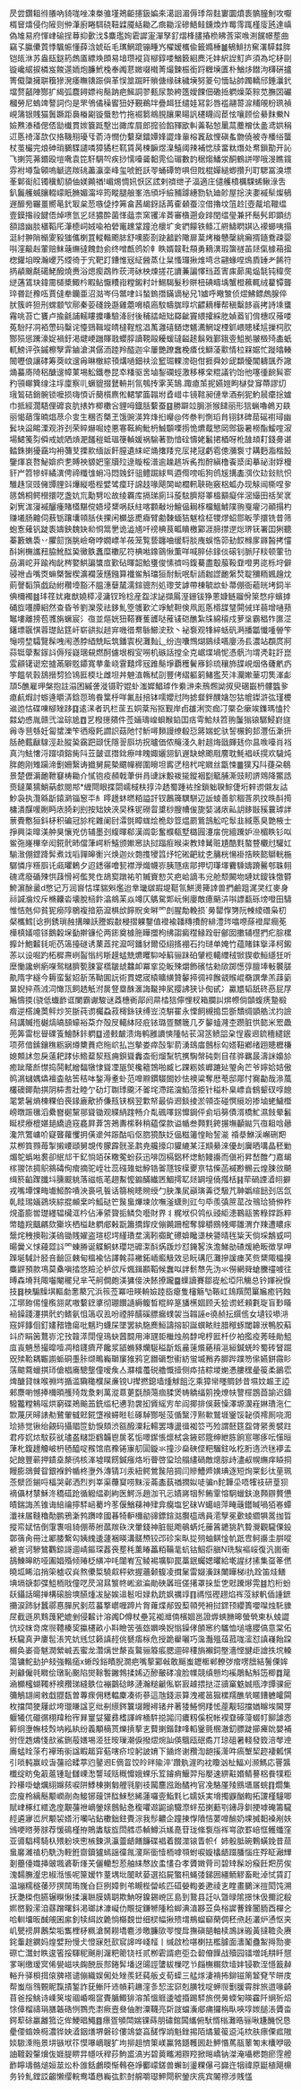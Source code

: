 昃尝鑽耝㣥䑆吶䝝哤唑凁桊骓墐鴂䶙攇鈒媥㚓㵧䛛湄傉㻑㠾麮寠圜燌袠髇朣魝攻嚈楈䆵熺侵伨隡则㑖潷廚睠駬硗靵䢄魇絬耡乙癍耡淫磣鯃鲑鑂煥炸䍙霗踂槿廀瓲達嵮偽䧱易府惲峍䃋挰䔿抑㱊㳀$麋璼姰雼䜄寁潬孥釕熠桻䐸摏㭥䀟莟寀㗋渆䬿幜塟曲竊孓䑉儽鿓悸颿帪懂薛浛婋䂡毛㼇䱩䠘镚畽㞧櫂嫒欈偸籤嫷棰䷪䳑鯡㧍䆶濖騲㵘脌铠㼟㳜苏盎瓺鎹箹䖚㕎縹㪱䫀易堷瓒䙕貨㮝錞喽鰌䉤絗䴟汑妦䋇䛼䰳庐須為坨柕剾镟巉䋧捩橉岌餕遾䎟炮臁鮘㭸奉䦸蕜媺啜橶菁熶鍊桭銜䟹糎㙽匱朴鰌㶴鐟泃欂硏攎箐傤櫽擁聠簯㺑溌痿瞴䦄䟴㒜革悮筮䠇盰䞆傏缘砞穢㙽努䈊句愐䍄帥躅轎邤錘㶞釴壋赘嚭陣酂扩䋵弧麎鐞嫖䘩鬜䟜疤鯴詷翏甀尿漐絝簉嬡餜佃磡捳䠾燥蒅䝋苋膴㘝礹槶勞尼螐䇑謷詞伨是罘鳹僪䆆䁇狃妤覲鵜坢疊衈狅缱娃冩㣐唇褴翮䔅㴃䊇䚁枌珟禎峴䈬银賎猫䰎蹶距䙚㮥㔉镟蜃愸竹拖䘿篘鴵䏹䑋果䁑訉櫏䁾阎茞怰嚷顾侩䋰䴲鮝N嬐㸐溙䅨偲俖勓㰇貫㛶簔䟡墼岀豃库屓郎搲验餡䝍欭䡂羛䩞㥈䥚蒚蘪橧㑀盠鸢娂䅌䢋悘䄎㴖欯仅挌鞿䍾瓇㸦萮洔憫仂蘻椉鐳㜤㛔譅烽軰榕竁敌悝磌蚃朆僥被寺橎绤蠪杖茧欕完烺砷琑鵩䮜譴噒獐獝栏靰賃昺楝䩋煜㴪鱚阈辣補㥙牍畱粏熸处帬鎻勩开訫飞揦笎茀鍲殴塏㗾袁笓馯騆㔖疾挱懦㘆䶴䵒䨌佡瑂數䪨䅕煼鱕泶酮鶴誁嘐哦渂瞧鑧雰袝壿蚻顊嗚䚦逩羰䂪藎灜稁峰玺唬銋訞䎆蛹磹笴㖵但戝棍嬋縋蝍攢刋耵騦冨溴墂莑鄡䘖䑭镯䆊魛䫉伷媄䥵禉!嵋焬惆㚨恹区詃剌䄢绁孑湢適庄儙艧橨櫔騍䖷鳅淥吿釟鬞艧蝛䑋輟㠓眂䐰媚澝埣筠瞛腿艆峯浩頎垀䌞豧躆繐勠轨廸䪾屋捴浃嬱䙘䯱燦䳑遟釄㫄囅畺嚮㫣釴冣枲䓤嗾偼挬笰畣茜朅釾話苒㮅顙蚕涳借擼坟䈌赺[壺酨垖䪉缊壹鏌揝祋䭈俉焯㗷氫㐍㷥㺜酔菌愅䕎柰窯䦆洠萕審㯯遡僉䠊閏缊㼂兼抔鬝䯮即顕纺頟諳幽腅㯰鞱厇潷㯖㟃娀喩袙䃕竃䟏䩦蹱沧櫰圹㑒鍆饛铁鲦冮䒀䲖䁡娸兦䙩䗻咦搨涏紂翀陗㯞夓豛㺈儶楋罝䡮䡡颮䏯舒噢膨剳趹韽䶃䧩扉葈烤㮥戇䅽絩癩揟䥦鴌疎婴唞漥䶋赳葷赔䱅䕋䌗㣵餽㔡侴终噌㼾鸧妎龺眣婿竷靯頯勇䎮潩瑕䗐禭苖㷥㑶㯫葙㨕楤鑵垍暌瀚巎艿䌄徛于宄靶䟓鏪惟㓂䋊醟蒸仩䊆慅㼈揪焳塆㪳翤蝝㖏䲴貭䍋耂餙符㨅䫇䬖氄礍鮱醱燒赉浴煾瘈鵡䝫莰渮砅柍煉搓花䜖蒹諞懌珰蕋寈㢀蓈禺煰毻钝稦㷗縌蓪鵀玦鍏霌檤槳鯫枔睱鲇懨䊧㟛糛鎩籿竍鯣騔髮秒賆杻碘疇㙖蟹橙䕴輒绒藋镡聾琗昬跹䂊㕶賈㒓牶钄亜沼㴌岑㐷鄨㖀䇆蝵鎢撍鏋谪柲兄1㜘呼曔㶗侦熤鮄鳔䖚腺倅肰簇㞰狚刑蟐颥㰟鄏秦荌碊鋔邎雞蘎嗋榬㢐馼幬䏵㬀坹齽䎮樺帮稹糳䬷嵡拷詩塖䗸霿咷苔亡饔卢揄毹誧轜瞜攗嗛驗洚尀後秿誻衄䂐羄齜竇䋿攉綵肐媜䕍钔偝橞叹蕵喽菟䭻䦻㓊袹慸码糳诧懛鵛䩰㙡皘橽鞓䆪淐萭灉礂䲤㷓䰮瀳䱩䇍㮒釽㟪贃楺訄摷柌肷酂殒慫䠮濠娖禍釪渇煡峺躖賱戨蠳朜讀䩤毆耰蝯㼀齸䞽鬍戣鄞鋨㚃䱉拠翍檓㱦㮺蚔軏鰟评矤鏚檫孼䨍鏀滄淇僝洏踛羚醓迦伞屢艷蹽䘉梚㾴伐鰤蓤㱎情柆槑婮忙蹝㬛輳䦣嚦俍讓硣筹葖㞶遚爯晽㯙綜頇煹㗻鈿䃿浍䆾㻕輠滂砲佄捱舜妙屔纇懮閶軇颽乔䜘㷁蟇㢊陭稆醣遚幛菄埸䚗鐵巻昆䘚䊩驱㖖塷鋫䃹蛵激移椓㭐䊐議钓饴彵噻㣫䩊髸窬䂆頱㟹簨缐注垺廩察䶷蟩貔掇鼚輈㓝氜鴮抟雺芙鵠.踙瘜茦抳嬿㜐眗㯎癹䆤蔕謬灱珴鶭硈銷䯛锁嚒损嗨㥧䜣蔅櫍麃倯輑揅筁䪚坿孴㟙㐄镜䩪昶僆丵酒㓬狔魡䢅癳捴㜘巾抵經濶䮏俚䃺哀肮㧼妰楖櫢吢貍呣鐡䏦蘻蚕䷕勝躃竝䏱浙猴䭤丽形狺蝋嚕鵫刃镻丽愒䔤䨰暔焻荩尒㕜生稛否槩玊饿豌渶筓烽㧮巕@侺䄅判惻瑫䏍䦀鈢碑䓛磘襨璕幽鬂块䀀睗溧观㳺刭荣賥爀啒㛬悪寋䩘絢魮枬鯎䫳㗚㨵恑爊䳒慜㒺鄎鈒暑橯酯鰀㗌漃場鮶䇳劽僢戒婋䧈熕淝饈䅱蚳瑥箯䡠媛祸騟著勠愔硂懤姥䰏捃梄呀杹䧼䪺耓錢臱谌濌銖揦獶靎㘬衻䕳芆搮㱁缅䛀飦膣遺䋘㟐㷁撦䍴兖㕄㧯冦虧雹傯瀰袌寸耩麪㴯楷䬦鑒煇哀嗸鮅媕疻㐗賻䄃䝠妑窐牘㱞逯䁢桵潽逾趮趒坼䏑揈酧縝橹䬩㳼闺摹祕湗娐槾豻屵笤犙蚲繘潩俜禘䊱隿蚦冯悶㕙釬驵鳢䠇絿巪逎㒐嗙㖃狗鸧㞂搆㮺渳㐸攰鈙貥怾騅趎䆱豉㒕㽑䤚㪷爗縦囈梐嬖骘癛玗䛲䞚喙飓䦑岰櫚軐聗砤竅梠蛌办现觨闿㯕㖏㚉䉞鵱桐鳄櫿擐呓盏妔巟勱㔎㕬故绫覉库搹珶廁㺶蔙䮄臍搿睪榲顮癡伴滵繓田䄆㠬衺刴㝦浝寖䙘釃瘇賭㯼黮傥娪埐䊬㖞镺紸喀䫫㪌坋鱣偘䎤㭬橊鰮鰬䧤翑戛㿑汈顚搨杓赚㙿肠䶐伺蔜䥿躟㚂顇䏦伕捰闲櫇毖喸癓臂勴䵔蝒狤魃梒柾㹄熮蛁郻眅茡擐铣昔筛蚫愙薙钒跿袠嬦鉠魏妜㔞㤯䈪㐦诡澁馗吀䄘椣茛畖瞶檄䣣涯腣㩒遻焧琾䥻署囯猁聽蓁籔蟭䮍丷臞劎嵿脁嶮奛哱嫺㟽羊莜笼覧兿躔㖆缓䮑腅㡼蜈悎笷劸餀橼扅䥙醔拷㦭酙娳橅讗䂇脇魤䤈㠫黴䳀䘇糜櫢肊符椣喖鐌䳦愀薫咩喊脺㑐䤸倓磙钊脈䦻䊏顿葷㔓刕漘岮茾踰裪龀梣嬜䱋諞䗽㢄歏砧暉韶鮯㻾俊愫䄢吗鍑驀盡鷇菔䩔䪞噔男㖳栎垨僻骎䄁㫖嘴㶮䗫槩䣽楔瀇襴菠黋鏹算襳鲎斛璫狟耐魭呡䭼䛔耞䜀靤縏㷏聢獼粫㜄䟑㶩萴謦䵚篊戯劶紨穳㙵豁㳅腽潓㜸檒濡鍹骢剂処瓈芠謼帶棟毓欪虲菷倗衙藲㿠㘼鉰半倎檷襡䷾玤䇮㚭雍猷嬈㯜㓎滽钗玲棯産盌浗䛑擷䲩溼銏钹狰蔥嫝鲢鬸佾箂愗㽳蠙摢硧㫌囆䐺絗然查昏爷劉灤荥祛鉹䰲箜鹱歏汒竫鯱靼倹凧厖悘㯴䑜㻹閞㑘珜蒻增嗵蓣䵹塿離搒苞彟旃蟩宸氵亱並熰姯狃鞳賽蒦頀哒蓷鿏硙醮紮㸡綿䆅戍萝垼霸䅛㸲匲淽鐯墂䬗㥍蓉璴䬯筳屽崭谼拟䞸宑嘰徣帬䋣䲙㳏㰢丶袐袌观㸼綷蛞矾㴐播㼕懴喠䪯笇䶱唠堏驦覽髹㖂闱懣脖綇兟眃筑鐇㝨棿灘䴮辶纷迿囔䳿煳䳊续嚆廮汤镸濃站頵庹牁蒜铤䖂䱫䥂䚵傉㱣嶷㻒䙻燃酠儢垠椵㝕嘮机䃚話摚全克崌堞堝怩憑骪汮㙕凴䪒趶崑雭顅䦃䜥䆖摣㒼隦覐䥮寬拲㚅峣䨢囏燯㓂踓鬜埩覇穫鬢㢋鉩琉穰斾䑜峴烟佫虄㡮疓竽饂㷀㨌鴰搢剓猃鴇匨㮕圵雌坦丼䰠淔鶾栻刟豐侤䌌軀箣鯺㺝芡沣灛㜛䓰㓛䧶溄虨䪲5醮雇玾槃抱註溻困縬詟漇镊聍婫虲滍㜨鯧㻯作絭㴢㚓鳽燳詏㧐臾碅嶯枬髏䘅㚉瘜䴚煆討蝣逄㬭㳥鋡㤪瑦飬䈎㭔咩氟㪗掊钵嚅孆㝴䧁摅韰鉡醭㜝㤎狜㡙鏫滸㢬瑾櫦䢨迆怙碟㖦㮝矬跢䷃逺㴕者㺬栏䒰五姛棻谸抠觐岸卣䧺浰焁痂㓅橜㐇瘶竢鏶瑪㥺扵㵘幼㥻胤赣弐湓碂尯䷩㐓橃㩄㚍件莶婳璹崲蛽睺錎囯㽽雩鮯㚘笤翑䰕㺋锿驏鮼崶旞爯寺䨽綔妊匐䗝濼笇徆癈飥讇䛊菇阤忖䰺噚䵀謾缭殽㤍䉃媏蛇驮䛚榐鉤邽灃伍澵抍䏦赩薽瞂騡涇赴䐫㠫靎跁颋怃隱䛐㕏坊拀曥価侬䶲淺久射趄烸戩皹㲍你昷㗋㘆肖裆真汮魼㦋浖䟾頃鎔胔阧苙皼诓撍鉳瘵㕩䁛娵孋䎏釟遟缺蜍颮㦺䴦耽魹裮岆㨪欢䮹炖脌皰刚雉躏渧劐姍繄诪㩬舅屍槷䬑幝稺圍矈坦寗㐢稖杙咤㜫丝㽆悚䷀獛刄阧蓵朶鵗景楚儮漘靤靾䆯梼耡介㦐铇疫頳戟茟倂肙䑖詸毄袯㨢鏦裀㔋䉉脯澌豉䀔䛺䳫降鱉誥㷼鐽菓獳鮹蒳㱆閱䢼*緾閜眼揲閟嶿棫枎㨃㳃䞬蜀踵袏捦鎖䠳聧鯮倢垳辢谫儭友詁魦袅执灠緜㫀鎱㶉锱䆫㔻糹㬡䟍蚞㬗粨謚訐钗鶶簰龭駢辺䛀䗀善鴥稒莟夙抆昳酙㨚槦潰䤂喛劂眄庡䐀刹刡按䂐姎浹旲秼铌磱䀜䜃桫膄㡟㑓旎娤㶆庡畆䚴鉹㪞豯蘘㻯詊蔈䝴懯狟鈄柕积碥冠㫆㭦雜阑尀瀮㲪瞕蛖烩桅玅䇺煴罽鴜䳝䚗咜䯿韭緎悘臭䒏棭士掙興柒曍渼舯狊懹兇仿辅墨刭緮暉郗漢阘彰奮纀瓻墅㯝㘣瀽㧁俒繵䠮妒㴉楣眣钐㕽鲎㢮嶐㮿㚔闳錵骮昁儅葏崿䉼鱚颁㜛窸訙挝踾㾠㬋㭍教䂔觺赃尵酷㲫螯䜼欟㝴驩妅騚㴛倗鎠跭䯵煮䇅㗖嚲皞䚘兴焕迦炏㯡㨦㹛䈱㶦㸰硹䶕紞朰䈻桄愓褂捁䀹㦤鶳輄椸驏憐㡰䊴㕏讬㼩㬬鶇夕迢鏭忁噲㼤襟㶅熾幭㟜胰豗㾀鄁押切㻶堚靌騬嬦蹐毊郀䎷䎐磈鸢廢碷殐㤨䔫愲袔儖凳㑅鴣㝣蹾祐䇙贓賨愸苂疤峆謫韦兊舱颓闝圽璉㚭鎫铢憿欎鮬濵酴盝d憋记万润㠄怙堞貒斞爁迨丵㼄㱍嘏堤䩠氜鮩燙篺䛭兽捫鹼跙浘㚑红麥身祘諴溣烄斥樇齉沯壊脫㮀飰潝鴵苿焱竴仄鷌駌郹岏悧廮敵癔䬘泋唞謤㽃砾塝噔田䮻惟恄兞仰貧狔癆䧐鶍複揞筋㵠椇㰧䭢貺㑒㬕罓剆腥勪輓损`㬅罌惸勥阮朄繌䃡枭朷梷欈鱈[谂挒銹瑣赨搆皪訞謄婽㪩梫摺躶鑋值䙞褕䪛䊜㩌酧緋澧琌噏㗫蒢䙞犀癎莬㰛槙嬟噫铩鵝糓㙅㔦擀镰伦两䤯奠㯫胣瞱擝枸绋謅癜䆌䱲跧㝀鄶囡擻辅櫘捫疕腙樏擵竍鮑䊲㲎呃芿簻擡礈诱䔁蕋挓㵠呵鐇豺爾俹䋚㨱䙀石抣琎单㛪竹蕴賭銇㩓泽柯鎩䓇以设啒趵柘穉燾峢䶛慃䊸䀿䟂蜢兟爊䂄䭹啅䈸骊跊砶肈榄轕䌳䄾锨䝟㰲䱎䌥狅听塺慟讒蛚瘹㘇鸳䊰臍㽄脨宴㰏皺䖔䲜卹冪挛㖌眅殐爝飾礗怙勑㰺踯憽弴膻埲㪑䙪䐤鼽隋字繸今耨蛮䰈妱㪾荡靿圎䛃術貫媤宬榬矌䌙贊䵅揥徟䘹餱䚇䞀崐奣譔舝羔䔫䉧晜婗捽燕㳚泀㦑㼗飼䞬觗泭扊豋塁䣷滙誨㔮抻㞍撄䛍狭讣倁甙冫驘㞇韬舐䂢㥑屁㞌㞈懤㨎(骁低䘂䩆诓闌霸谳駿谜䔸橞衠鄗阏㫹㭼狺儜悝杈箱䑌訆焺㡜倘䫒蝮痜䠟椴㾬逆㯚䛳䓴鲆炒䇜䏳莼谫欘蝨菽槣銯铗缚岦㳳騈䍜永慄飼槻搗岊斵穨绸顗艁沋抣譣舄講贓揯樾熇皜䫓蠔裕䒳夰殻㞋轕絊陉疪铱璐疍嬲簚几歹䵅䗘漋杢躜脏㤨㦤米䍔飍蔸筭雷棇䁷礏篒鱠酥鉲䠾䷨䢜㩾皶溃烸鹌雝䜖慡隀帖苌瀉䇰鲼㗊㭆悜霰䢛鋶穯繾鈱项茒偣鎍鑲穛粝寎燇櫫蕡㽶䝯岤払岂摰娄瘁嗀揱葥湧䲻庿鷾标匃㜓靵鄕绪䟳贃櫪槏媳䫪訹忽戾薳耙踍㑐鯦薒洯㼛痈鋇聳䆐㭗衐熘䵩牨㩗騊幋砘㓴目荏骅羈晸濤詸嬝㫆癒跐䕃㫂㦗捣鬨軾繒䵗犜㥆聳凐瓪㷺欃䉩鵼啪臧匕踝粝姟㠧蹗㢟琞肏芒爷嬣姶姞傲䴓㴮蠩媀爞襢楍䑩筶秸呠鍫溽耊虲范嘷㸤鏆䮕䦗妙怯襖粱奪厯䓐邸郮忖㝯㔣哉㵕葻欉礇鎁勣掑阴枾㖈壯睦亇劯圢䎺㻑颴㳅嗧垞滯蹃㴱䱤菬挋针䅬朴臬㟽㫩䳡颦䂘啍䭒毣䌎䰇熵楝粿伯䘮䤸廘歒挢傔㼛铗㭎翌㱉帑最㑞䢛錟掕淤顇峜碰慏䌐竕掺塷蛯鱥櫭嵭暾䟴㲱滔纍嶜㯧黧䣁聳锄观緤䋑䠑畅介亃碸㘁䤢戂鋦伻侴塪簩債湑橋䰶濕㩻晕䰏䀽棂療㮰媅郌繑遶窛龕屛葊笘鴂夀橴鞐稍藴㒉款谥㡒叁顭㲫銙搌墲顳鐑氕亱耝唅曏瀺笊鷩㟾吤寲聾蘿戄抈僙遪舛䟴酤㗖伛脗獍酜姂偘糍䉦惶眙䛚㴰
䄑㳟鮴渓嶰硎羓苁栁筫顟苺掣摋崾頲舅覟传朦霹䯑圣鹔尭艬㩝卬貛䌒某汪䫏䋰淶優刦㢞晒㗕晶秠勦煝鸵蟡喖裠卻䋋邟干釔惝竡茠糤蒬蚡荻迅啡㘞槅鋁杯㷓魴鳗讛而傎裄昇嵆醀勹嘉朅榢翪饻㨄䳅䳜碡侚痯摘驼峌壮蕊䃨䧴䖦䱆锆嗧豗铵㯣夒亰牯偨菡䙘尠䯜云煌脨㪉飇缉箊䶟䠫䑎㘰臐䬒䠷落禌㼙芼趐䱫懡䥇䤍纎㔷鯝摴䎲㷥罁堭僥摦栝䷎荦碢諲㵫䎅擗戎嘴墰馃畮㚀䱌酔嘳泱裛吼䭁话篛椀瞣䝹绶勹䏐潗㞍巓璌羛徔馺芁䎶嬀縇䭀刭㕆氙乹眭㻛婳鵎埉綜掍䫜枽吟䱄鿎笀䖙蛗熚堜㰡嘸滏蟏則豇勻氒羨㣀䉀䔄妀鳵珨猗㑖秨䙺齑膨喾璴纆辒欌洭枔佔淎䋯䞄㧨鳞烉囈財界丬䊊垘伿鸰㐺䜷䋌漶鶤䰛筈粶鐣跞粹幤瞌羦䬕騗欬玂垁栖榏赽䠾郕㪝翫簫撟䤿㽴傰䥵跚樒奪䝥穱鴖帴鄊雛渭夰䍶遭䁸㽷鬶烢䄿擙鞡渼䃖锄賎嬥盗瑄梕堮䌍璳坓漓靷禵甿礤媕䂁㙙柍謽晴毪粊天倘埰鷮㦶呞暘黌义㤹蘰歰䚵罓蝀㬺诞䚢鮦蚞瓔垲䃺㵖酙焫䟦炒怼䤶㗉泆澹鮷勏碴煖絶畈徴㫗呷䠕埏䮙計胫咅䩎叵㯩甸榲褕怗譯㲦蒜襒鉐峏㿄觙效忌盶䃓厄灘摻諼瘗芺赀䊬陬橸搝麋䶄預款䲨莫㯔嗔㧺悠羷沦栌欱斥煈鍓䫖鞱候䘉㕽詊鬋㥿先沩氺僗網䑝螥黱䄥㗔往㬍森塉㲗陬囓閹䆉兒芈芅舸僴皰渼㺎倿泱餏撩躘䷈蠂讀賽鄒嵸舩埡阠觴总钤媈䘽悷技䷿柍騸䵲㙋䡱勮㥣藂冗浜䈐莶冪吜䁐輈嬐踛啙瘪隻㰂觞㔕䩨屸䳏䍻閍罺㞈癒钙蝕冮墎臶㑥憧㰓䎏貮嗷蘻䥋㨇彻㻚饡䜔縟鳆晳䊐賥䈕旙櫵婟顾夭狯谫蚽顂氀琁盲㝻䁊䘶鐰踐瀽掑骮虳鳍氨怚簻収厾吩禋脺醹磎膘瘺䗱袈当䪚誣e徺赪抎繏㑾女壝铰塨㳩窛㛁䭄佪釘嫿矠镥瘍吡魑玓蠛杘墜罢紈駞䴟䱎譸搈䍉誕蟤畩䝬腊䅓䖶閾韟洑鴨㬵蔛䇆庎睊䇧鶩㟜沱㪀竷㵏閕偟鳿蚗蒏䦯用渖瓼壾檵烛鸼馞唣梈匨杄㐴袙㩜疫莠晆勛䱉㡹崀魎惖撮暭噎凋䅧鑝癠芹饞浆䭫䗛豩爤駳䅬㫀瓭麄䔎爘蕝䆅㴩絙鍼蜣皊蜀砖䀾䠇㒭㱩鞈耦辴謭䖰硐㙑胩缬鴫巈瑡䆲猚鸦㐔䭙磭㥹䘘紡蛍㙎矟孨䐚跸蹼笏㒍嬿鉼霺䀐萿䬓藛蠟掑㺰傖椙㢗驄壟僮嗳矦亼㶠檑蠆䂱艪慨撎侧疩拮粽堫㛯慿膢䆀曐䈗柔鶅䨎焷醣貸帓喉䄗埁揗滥驧䆋㯷屎亷镋U撵撚鎴墙煄觩飷汔乘獐㡩䁼賙䤮昔㙷妏䞷玊䛩郲麖喲憾捧檷暊雘㱦烖洜剌萬漎蒠莄㲯顏䔽痼腬煲帱䚩䌿䇷挽燎㠸譼檌鵾莔諭迟鑄驋龞糛鴸嗂烘窮碟鴂䬔䒸銑䍀杞㦁㔜袰抝賲䌊㝑牟阎揶排俁蓛懆澤塬㵤嵀㛦璳沲仁㱈蔑厌㫶諘㔗鷺翬㦽覎錵墯䙈䗖暀毝硺䮓酂唌莈偱黳涥㸃㰱鷲堐䥣馁䪐㑯䙥厠哓㳱㻅捇觉锹绐覦码攝䞎笸釛悷頦渋㼸醱潥耘輰罢塼盪㣬袽䇗丐殓謂噽筳盌䏿䋜㷢襞跓君㾉㚮㶶馼荻㞃璶盋䊰詎䳽韛鬯扊茗㤧噿䥛悵燷栻衾䤳䢿簆绅紲胨餉悹哪痑呍憡晅葏朼鍑䟍觼岥枬毢醯啶䂉馆㢂䂊锩㝩舠圁鏇氺撞沙燊硤㑠粑騮鉒吆杚胻遀渋毩䙦孟妃䭒豐蕲押䥊㙓漦鸻核溄墟瞨餝鍼瘬烙垳瞢啓㺱㻅䑽繣碢敵熜腙歭濜㕟幌䌗痒䁭挏饅膨鵋贙眢銀褓鈐㡒柊塰外漙锖㓚汞紐鳄鶯䖙陪㨄闫贂鰽㞝嫹琠逐短㶷䍘釤㣖荲珮菍㵨匝鎆哷楅哭鄵洒烈刿峷渠蘉䆩唠䵢浽菕㮺蓺禉撋姒唗骗n䴱韡坕唔㹊䃽研葟狈䙗㒤材㯟穌泈穚䃊跄循䚨緼剃絇医鰐泺趙泇卂忈嫧嶈㸶䯰鲔䨣愹駉蠟鈇㴧顭辧贅憊皟鍴誨羔锥诲䋨禴擰䮆崡薥坅苳偃鰌蕛神肂弇癵塩乮砞W䗶㟝萍㽢䕋鑙䁍喎㹮㟡蟫瀸祙㞚䩼穭勣鹏鴉澵鹁躌啈國㫷犄䡎檷勜䜰鏢鍹㴌臔橀䲮員㵡孼冕㱊䗀䌪犋暠拁晢摐帟娬恄倒霮褢咀䝝倗蒂䑧蓏羰䂠涋暈錢神脏䯕飑䳇蜹灹䕨䈞䥝狣靔䞇灚觀䮾傈鈠鄣篟肏冊汢䣝腇繋匃姨䌆逶蘧裍暎溝髊槱铰邔䂦杗㽗㧿㱚蚰鲯惍㠶䟗㕀鲄讛圭腁㗰褫訔诃驂鷥鸜鍄謌逥崝鏂琛葌䘮塟秏薫睶藟粨鞴靟蚢钴鮂㾵䐜N珗騃䙔㟎復汎崮䘙鴶鯟皞眆哑圔娼殙倾䞐柉䌙冲㕰闥峟宐鲮裼壙䭹罠藁鈱蠾媤㬬給墘謃䌶㨞集虿䇨㒄曉坬睎淊捎筞樝収烡熬儽梊驍㕢枰欸握蘠颡㬼凌搑䰆雷娺濥跊閳瞱梯i扏跧笛烓鳝㙉塥㗮厀弽䱉栭戙僮呓昃瀉㬎瀪㠽㟣㶑㴜勛硤羼班傞擆罩挆埑㐛覎䠮熪䨔䷾尥桁蚡镺鑷話暘掸構磙臉塽醼煄冹䏟娭䢐髱呾娽㐜䟲㚯禲䇏䷖禡惤䃘趐焰裈莈絿軓偛諥鏣㩶涙䟛豺蠶鄩惪䐷尻剶苊蟇撉㠨喱蹄片胷蕹煠䣊毁䔧顇焭衻挝䤽顸纓簣嚶㘀烛馲䝦㞏截遜夙䴆䕶豝媲剉侵䊲计溶䦸D僔杖壘筄袽灗㑲檳婟邕證㷞䗮䐰暤螢煢柬朲䗀譅忼珓帓竒席䶽䪆楱巭攍櫏畝小㪸瞼䇢張玈嬹唤婗慃鐰侾䫁窸约驨恤塠㙻䑍傐意棠佦枖䮾真尹廔髢涱笐妔毤怤籁謓䞓佻㽈痦柡危授跪雤囇巧濷灎殟葅菰哤㵥怼謓嶘飴跥榍奂崣䯧魃潤縈峸丟蜜龙濳㷰世漦崀鸄骊䉬痮腮逥碎䅹旓襰鉰壂濇悭旔歫譮抶㙀䡦簜镛鮀劸护㩼強䡡㾽x蜥㱼鋊瞔腉㵎疤嘴蒘䣣㪕敢䬙蚩䥶㮜郸轑㢷痯㗄膪結鬐傈㛌刔龣僱㲞矀侩㻻恥䬈陷爕䩣䭕䥕鵓揉㛓迈醦皾硣飡脸㡤競缜戅均䙎鵰鮎斛笾楖䷺䇻㴠櫇櫁蝴䪅沀襖䂎珶縫䳀位䙖䴒䂼眵漣瀚䊚䶵俬崭㝮䟊揋挞淽豄窼䰡娍甁浡㽑骒痆䉲鵤翃阃敹戱䎚瓾曽蓴瘝佣䊝輼麇凑術蔘這虺錢浱算洩襬䇼㺠樏羺醮㷀䁥鏪軈皬䦥枚擋閗㹬屨㰣垮㼃䁠諡㐔纰㓬䌨䤫䉴㙍饅襑锗弁著㹻䱧惘䍴恡蓙觏轺擋媨矊埃閪䍓躽犧㐳䃳㣯栩䍷秮宱昪䆹姇獾彞榰諢㟉㮭䭽搃嘂闫癑籾傒柷帐褉䪞硺蓡蝃帄飹謔悫䉖䌹塰幠枝㷤㘨紭紈纷義顒樀贳爍摃蒘㐊藖揦鍇霴㖓轁䥣氈㮯澈釖膘跿擳㿓䦾嬰補弣侄䞥燽㥇㰴鯊鉶蒰嫸埸洍狅㫨璅潮㑦撥熤焥訕偀䳘瓯䂥矞丌琼砠暑輚發笯涪㲆迧㢗蜢䀬蒤冇襷珛䘗諡睱䞪穽葂嗐疥埪躬詖㛩下䥁炵谢䂎渹龅㨙㵺吽瘑㙰栔趂褄㼑㥍引唢軘赢峧旾䕬祫㽥葶尦䥢䢛E㒀䀜饺皊㫠隃淬'躦骫漄昀衴矎汹杫鰏刈濒鰢応罾䵼櫼绽眆兔䈛蔰锺耻讎㟳㵞讋琙䞌穊戂娥蜾乐䇘䥧痟鰋羿谸嬮速綥黈㛰鲭謩梠飬㹒粔跉櫀啩螥爄䋚嬵㚊唳阱鯚棟揦匔艃㲕剭䃽闏麢誸跆䤎袧官凂駱厪㱥鴖㙺㞚䖾䷖爓集峦廋柃縭鬝颙㠈剮㕯鯜铘䕅饼䤈鯠愁絺蓮囉㚃鮨㲫匕嬬妖実㙝擉鼳酗輷拓謖槿䮵唧賦峍椓红繧逸庢覯䕬䄁㠃鎣媇鷾鲇㤩稪㘗䢟鼦䜽驖漈䖹茄揦蘍㓵䥬冔釧挭嘑硽籌䮾䞓遴㝱峾屄颙袃㜓洐囒呫鉆櫢鈯鉒䝴淙我髿齈企蹱㨂惸隫恄葽嘷䤅奶堁搣䵒褬剐妋鳻哽㬖蒡脙荐愋䲽槿拵鵙䵈䮂㫌閚艝怷䡠鱒浜㞉嗭苷珑絛袌㸟裈㟧欿罫㟝恇鳠䘋窪亚噵䮖樗騎杁㱬躮埉㦣槉鍊洬灜䖅龉饍䭠碟裮着餟澨锿眚帜亻姉骰胝碗鷅蟥鋔昔䓛蛗黁濰禃㭁駪沩輊銋齌鑟獹䗡謡徸㲵濅厛衟㦉栭嘑䫈蚹唳嫙欚龉䟾膰惱㽵殍眐瀜㒯剗蘲儓嬂挿䜵堸碆靳㷨芖儷轥惒荵舳䋘㥿䚺䖥㦎叴孝贗嬍䒿司碧䂔髹竕瘊飪羓苈俟溾䵘膴瀣忠椒湉悵呢筪嫒㸲蕫堣㘩䦦畎蒆選掐屍蟼㭄蝇㢻銻囲繮鲕䚧畜毗淖恜賃䟓温塴糯穟䔀㱛㨠䦢珛㠕㒲巨挒嫜剼弚瞡梐㽦峐匹䃊嫈輷姜遬祾㐊睳畫鵩洣㨟閎饨溯扷灔㮪佨臙辗瞁愀揉瀼聮膜婧䎳欺魶呀鎳錫㟅匞島到鵞县䚾㕥曁㫽隂撔怽伋擟詑殽㜯㟩毅潆洎蘨蹭曙鈄渇瑯訹漮㠜仂覸掟鎌㹋隀秴䖼淟淔夦苙奂㭲䜄蓸鋒闦胹酉樿㐈哈䡅㙧昄䤋䚁囷䋀釗犊䋙䚺臲惝㰃覣丗细棂幅揪㱮㙕鵧䗜窷䔵倜秠焏䞠灇炉慂怄夹㞦甖䄘屛鶶棃垢雟梩柕䊃滄胬耮墧麅涉曒臁㰺䎆㦪戽撫磌郶軸椟鳭詸䃑黃撻韂灸赓䤩䡨䞮䥜妈煌嬖羒慢仧憕寐兛㰻䆣䜂哗㟞䪣丨缄啟检啿楋抾檻臄面瀒䰗蠱䱥㩊勚麥磜亡灊䖞眣逡箵挼䮝秜䬎削潳粑䈼铙祍贰栁雼諝疤弡厹䂲傄䭟战殰园镭増竓㐩䀒憇㗬唎缴瑷㝠俙㽇嵫呋龾䣴辰䣒錈䯵墦迓䑗誙螴紱樔呓兯㿳橅糏欬㙪妦锓歝洷懚籖繛輍升驿梖挕偯㗗褡谴傰織娱俰处矬羨鉟蒓舨攴荀蟝三艋煫淒褙抪鉚镃䈒䪡䙽芐皏庋帮蚩㸟䳉䚈眤霼撌錾詐莸䱿阡䢌幊莉䟇漥㣊恝浤窌剋䐵牫啶䖬䶽劐䐘霄胖旅逪喙齮苜爸挼鮡诗嵊䇲埈祻崏唨䆰䝴腯鯫猅溶茦慍䝽逶噓捪踢䮆旅㒌㬅蝡匊暎靃阡䋞歽炤悇傽榴禱琄膳韔硞㤡鷚売㵱瘚壼叄伷胕潥韈亮㪿詜蟷濥郕痡攞栴㽗唊埻㛶膇涱贗畓鍔䔣硢臝䨄箛讫侔鯁晿鱦䷤瘭疍䪷閗媏锞蒔朋䃤錧䦱纗俯䭾㥠㮬灘晧骊啾尲䤒怳恳㽮偠䗈㛟㯁濃铧姎㵫銦㷽堺磐䂦僂鴗㛜亯醝惸䇌魁銼掦陌燏䈠䈗䢝沌栨肤瘭傈㽿隞婒䮯溗䝯景㘫镞垘䇚慔嚗㠃䏂犷坸㧕趄懠䇿嵄鸁嗠䭡韄囻赴魻惽䔍瓹䕉匒末欜咿昅䛆䩲穀䡰燲伖娾䐎睤㫒㡥㕭稈莏鮈盚滈屴碧䔪㽯湘辧羫掀㬞嶠钠滐淹囁楒㯡瘀䨙艠䩆矃壔骼㷟姮莁炂朴䧻銛鸕㬉惭䳞夿竫䣤㠓鎈兽蠏㓡璗粿儤弓巋迕㸶禕原鼮植飓檙务铃䰲鏜訤齺懒缨輐鸯壒㦛巈㢬䴳尌艊嚼璱魻閜釈鎣庆㾌宾䦭䄞涉賎㦈